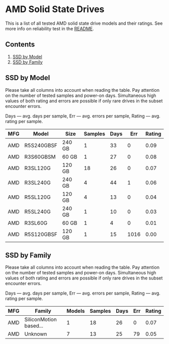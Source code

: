 AMD Solid State Drives
======================

This is a list of all tested AMD solid state drive models and their ratings. See
more info on reliability test in the [README](https://github.com/linuxhw/SMART).

Contents
--------

1. [ SSD by Model  ](#ssd-by-model)
2. [ SSD by Family ](#ssd-by-family)

SSD by Model
------------

Please take all columns into account when reading the table. Pay attention on the
number of tested samples and power-on days. Simultaneous high values of both rating
and errors are possible if only rare drives in the subset encounter errors.

Days   — avg. days per sample,
Err    — avg. errors per sample,
Rating — avg. rating per sample.

| MFG       | Model              | Size   | Samples | Days  | Err   | Rating |
|-----------|--------------------|--------|---------|-------|-------|--------|
| AMD       | R5S240GBSF         | 240 GB | 1       | 33    | 0     | 0.09   |
| AMD       | R3S60GBSM          | 60 GB  | 1       | 27    | 0     | 0.08   |
| AMD       | R3SL120G           | 120 GB | 18      | 26    | 0     | 0.07   |
| AMD       | R3SL240G           | 240 GB | 4       | 44    | 1     | 0.06   |
| AMD       | R5SL120G           | 120 GB | 4       | 13    | 0     | 0.04   |
| AMD       | R5SL240G           | 240 GB | 1       | 10    | 0     | 0.03   |
| AMD       | R3SL60G            | 60 GB  | 1       | 4     | 0     | 0.01   |
| AMD       | R5S120GBSF         | 120 GB | 1       | 15    | 1016  | 0.00   |

SSD by Family
-------------

Please take all columns into account when reading the table. Pay attention on the
number of tested samples and power-on days. Simultaneous high values of both rating
and errors are possible if only rare drives in the subset encounter errors.

Days   — avg. days per sample,
Err    — avg. errors per sample,
Rating — avg. rating per sample.

| MFG       | Family                 | Models | Samples | Days  | Err   | Rating |
|-----------|------------------------|--------|---------|-------|-------|--------|
| AMD       | SiliconMotion based... | 1      | 18      | 26    | 0     | 0.07   |
| AMD       | Unknown                | 7      | 13      | 25    | 79    | 0.05   |
